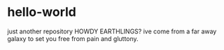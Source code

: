 # hello-world
just another repository
HOWDY EARTHLINGS?
ive come from a far away galaxy to set you free from
pain and gluttony.

